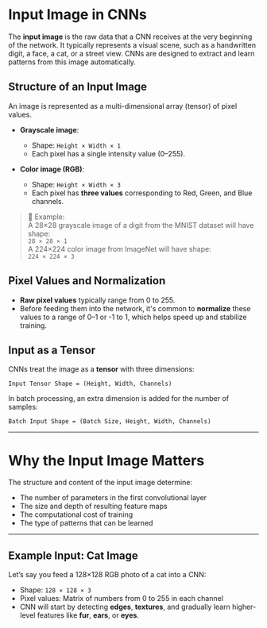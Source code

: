 # Input Image in CNNs

The **input image** is the raw data that a CNN receives at the very beginning of the network. It typically represents a visual scene, such as a handwritten digit, a face, a cat, or a street view. CNNs are designed to extract and learn patterns from this image automatically.

## **Structure of an Input Image**

An image is represented as a multi-dimensional array (tensor) of pixel values.

- **Grayscale image**:  
  - Shape: `Height × Width × 1`  
  - Each pixel has a single intensity value (0–255).
  
- **Color image (RGB)**:  
  - Shape: `Height × Width × 3`  
  - Each pixel has **three values** corresponding to Red, Green, and Blue channels.

> 📌 Example:  
A 28×28 grayscale image of a digit from the MNIST dataset will have shape:  
`28 × 28 × 1`  
A 224×224 color image from ImageNet will have shape:  
`224 × 224 × 3`

## **Pixel Values and Normalization**

- **Raw pixel values** typically range from 0 to 255.
- Before feeding them into the network, it's common to **normalize** these values to a range of 0–1 or -1 to 1, which helps speed up and stabilize training.

## **Input as a Tensor**

CNNs treat the image as a **tensor** with three dimensions:
```
Input Tensor Shape = (Height, Width, Channels)
```
In batch processing, an extra dimension is added for the number of samples:
```
Batch Input Shape = (Batch Size, Height, Width, Channels)
```

---

# **Why the Input Image Matters**

The structure and content of the input image determine:
- The number of parameters in the first convolutional layer
- The size and depth of resulting feature maps
- The computational cost of training
- The type of patterns that can be learned

---

## **Example Input: Cat Image**
Let’s say you feed a 128×128 RGB photo of a cat into a CNN:
- Shape: `128 × 128 × 3`
- Pixel values: Matrix of numbers from 0 to 255 in each channel
- CNN will start by detecting **edges**, **textures**, and gradually learn higher-level features like **fur**, **ears**, or **eyes**.
